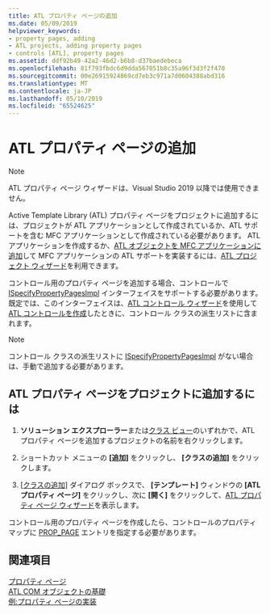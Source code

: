 ```yaml
---
title: ATL プロパティ ページの追加
ms.date: 05/09/2019
helpviewer_keywords:
- property pages, adding
- ATL projects, adding property pages
- controls [ATL], property pages
ms.assetid: ddf92b49-42a2-46d2-b6b8-d37baedebeca
ms.openlocfilehash: 81f793fbdc6d9dda567051b8c35a96f3d3f2f470
ms.sourcegitcommit: 00e26915924869cd7eb3c971a7d0604388abd316
ms.translationtype: MT
ms.contentlocale: ja-JP
ms.lasthandoff: 05/10/2019
ms.locfileid: "65524625"
---
```

# <a name="adding-an-atl-property-page"></a>ATL プロパティ ページの追加

> [!NOTE] 
> ATL プロパティ ページ ウィザードは、Visual Studio 2019 以降では使用できません。

Active Template Library (ATL) プロパティ ページをプロジェクトに追加するには、プロジェクトが ATL アプリケーションとして作成されているか、ATL サポートを含む MFC アプリケーションとして作成されている必要があります。 ATL アプリケーションを作成するか、[ATL オブジェクトを MFC アプリケーションに追加](../../mfc/reference/adding-atl-support-to-your-mfc-project.md)して MFC アプリケーションの ATL サポートを実装するには、[ATL プロジェクト ウィザード](../../atl/reference/atl-project-wizard.md)を利用できます。

コントロール用のプロパティ ページを追加する場合、コントロールで [ISpecifyPropertyPagesImpl](../../atl/reference/ispecifypropertypagesimpl-class.md) インターフェイスをサポートする必要があります。 既定では、このインターフェイスは、[ATL コントロール ウィザード](../../atl/reference/atl-control-wizard.md)を使用して [ATL コントロールを作成](../../atl/reference/adding-an-atl-control.md)したときに、コントロール クラスの派生リストに含まれます。

> [!NOTE]
> コントロール クラスの派生リストに [ISpecifyPropertyPagesImpl](../../atl/reference/ispecifypropertypagesimpl-class.md) がない場合は、手動で追加する必要があります。

## <a name="to-add-an-atl-property-page-to-your-project"></a>ATL プロパティ ページをプロジェクトに追加するには

1. **ソリューション エクスプローラー**または[クラス ビュー](/visualstudio/ide/viewing-the-structure-of-code)のいずれかで、ATL プロパティ ページを追加するプロジェクトの名前を右クリックします。

1. ショートカット メニューの **[追加]** をクリックし、 **[クラスの追加]** をクリックします。

1. [[クラスの追加]](../../ide/add-class-dialog-box.md) ダイアログ ボックスで、 **[テンプレート]** ウィンドウの **[ATL プロパティ ページ]** をクリックし、次に **[開く]** をクリックして、[ATL プロパティ ページ ウィザード](../../atl/reference/atl-property-page-wizard.md)を表示します。

コントロール用のプロパティ ページを作成したら、コントロールのプロパティ マップに [PROP_PAGE](property-map-macros.md#prop_page) エントリを指定する必要があります。

## <a name="see-also"></a>関連項目

[プロパティ ページ](../../atl/atl-com-property-pages.md)<br/>
[ATL COM オブジェクトの基礎](../../atl/fundamentals-of-atl-com-objects.md)<br/>
[例:プロパティ ページの実装](../../atl/example-implementing-a-property-page.md)

